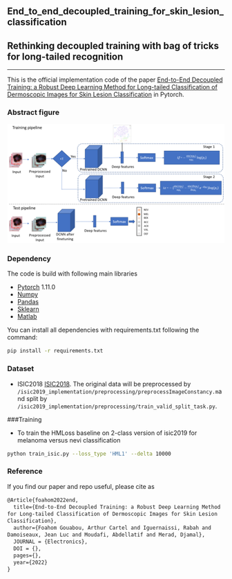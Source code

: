 ## End_to_end_decoupled_training_for_skin_lesion_classification

## Rethinking decoupled training with bag of tricks for long-tailed recognition
_________________

This is the official implementation code of the paper [End-to-End Decoupled Training: a Robust Deep Learning Method for Long-tailed Classification of Dermoscopic Images for
Skin Lesion Classification](https:) in Pytorch.

### Abstract figure

![Alt text](ressources/images/abstract_figure.png?raw=true "HMLoss")
### Dependency
The code is build with following main libraries
- [Pytorch](https://www.tensorflow.org) 1.11.0
- [Numpy](https://numpy.org/) 
- [Pandas](https://pandas.pydata.org/)
- [Sklearn](https://scikit-learn.org/stable/)
- [Matlab](https://ch.mathworks.com/fr/products/matlab.html)

You can install all dependencies with requirements.txt following the command:
```bash
pip install -r requirements.txt 
```


### Dataset

- ISIC2018 [ISIC2018](https://challenge2019.isic-archive.com/). The original data will be preprocessed by `/isic2019_implementation/preprocessing/preprocessImageConstancy.m`and split by `/isic2019_implementation/preprocessing/train_valid_split_task.py`.


###Training

- To train the HMLoss baseline on 2-class version of isic2019 for melanoma versus nevi classification

```bash
python train_isic.py --loss_type 'HML1' --delta 10000   
```

### Reference

If you find our paper and repo useful, please cite as

```
@Article{foahom2022end,
  title={End-to-End Decoupled Training: a Robust Deep Learning Method for Long-tailed Classification of Dermoscopic Images for Skin Lesion Classification},
  author={Foahom Gouabou, Arthur Cartel and Iguernaissi, Rabah and Damoiseaux, Jean Luc and Moudafi, Abdellatif and Merad, Djamal},
  JOURNAL = {Electronics},
  DOI = {},
  pages={},
  year={2022}
}
